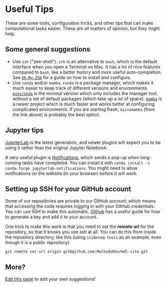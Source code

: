 # Useful Tips

These are some tools, configuration tricks, and other tips that can make computational tasks easier. These are all matters of opinion, but they might help.

## Some general suggestions

 * Use `zsh` ("zee-shell"). `zsh` is an alternative to `bash`, which is the default interface when you open a Terminal on Mac. It has a lot of nice features compared to `bash`, like a better history and more useful auto-completion. See [`Oh-My-ZSH`](https://ohmyz.sh/) for a guide on how to install and configure.
 * Use `conda` and/or `mamba`. `conda` is a package manager, which makes it much easier to keep track of different versions and environments. [`miniconda`](https://docs.conda.io/en/latest/miniconda.html) is the minimal version which only includes the manager tool, without a set of default packages (which take up a lot of space). [`mamba`](https://mamba.readthedocs.io/en/latest/installation.html#installation) is a newer project which is much faster and works better at configuring complicated environments. If you are starting fresh, `micromamba` (from the link above) is probably the best option.

## Jupyter tips

[JupyterLab](https://jupyter.org/install) is the latest generation, and newer plugins will expect you to be using it rather than the original Jupyter Notebook.

A very useful plugin is [Notifications](https://github.com/mwakaba2/jupyterlab-notifications), which sends a pop-up when long-running tasks have completed. You can install it with `conda install -c conda-forge jupyterlab-notifications`. You might need to allow notifications on the website (in your browser) before it will work.

## Setting up SSH for your GitHub account

Some of our repositories are private to our GitHub account, which means that accessing the code requires logging in with your GitHub credentials. You can use SSH to make this automatic. [Github](https://docs.github.com/en/authentication/connecting-to-github-with-ssh/generating-a-new-ssh-key-and-adding-it-to-the-ssh-agent) has a useful guide for how to generate a key and add it to your account.

One trick to make this work is that you need to set the **remote url** for the repository, so that it knows you use ssh at all. You can do this from inside the repository directory, like this (using `slideseq-tools` as an example, even though it is a public repository):

```
git remote set-url origin git@github.com:MethodsDev/mdl-site.git
```

## More?

[Edit this page](https://github.com/MethodsDev/mdl-site/edit/main/src/tips-and-tricks.md) to add your own suggestions!
